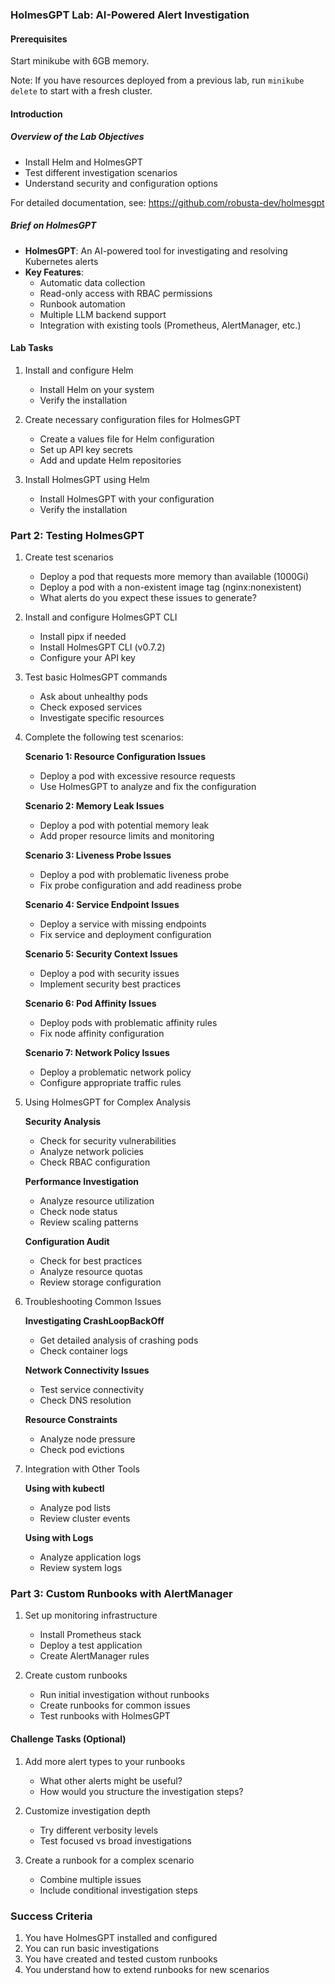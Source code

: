 ### HolmesGPT Lab: AI-Powered Alert Investigation

#### Prerequisites

Start minikube with 6GB memory.

Note: If you have resources deployed from a previous lab, run `minikube delete` to start with a fresh cluster.

#### Introduction

##### **Overview of the Lab Objectives**
- Install Helm and HolmesGPT
- Test different investigation scenarios
- Understand security and configuration options

For detailed documentation, see: https://github.com/robusta-dev/holmesgpt

##### **Brief on HolmesGPT**
- **HolmesGPT**: An AI-powered tool for investigating and resolving Kubernetes alerts
- **Key Features**:
  - Automatic data collection
  - Read-only access with RBAC permissions
  - Runbook automation
  - Multiple LLM backend support
  - Integration with existing tools (Prometheus, AlertManager, etc.)

#### Lab Tasks

1. Install and configure Helm
   - Install Helm on your system
   - Verify the installation

2. Create necessary configuration files for HolmesGPT
   - Create a values file for Helm configuration
   - Set up API key secrets
   - Add and update Helm repositories

3. Install HolmesGPT using Helm
   - Install HolmesGPT with your configuration
   - Verify the installation

### Part 2: Testing HolmesGPT

1. Create test scenarios
   - Deploy a pod that requests more memory than available (1000Gi)
   - Deploy a pod with a non-existent image tag (nginx:nonexistent)
   - What alerts do you expect these issues to generate?

2. Install and configure HolmesGPT CLI
   - Install pipx if needed
   - Install HolmesGPT CLI (v0.7.2)
   - Configure your API key

3. Test basic HolmesGPT commands
   - Ask about unhealthy pods
   - Check exposed services
   - Investigate specific resources

4. Complete the following test scenarios:

   **Scenario 1: Resource Configuration Issues**
   - Deploy a pod with excessive resource requests
   - Use HolmesGPT to analyze and fix the configuration

   **Scenario 2: Memory Leak Issues**
   - Deploy a pod with potential memory leak
   - Add proper resource limits and monitoring

   **Scenario 3: Liveness Probe Issues**
   - Deploy a pod with problematic liveness probe
   - Fix probe configuration and add readiness probe

   **Scenario 4: Service Endpoint Issues**
   - Deploy a service with missing endpoints
   - Fix service and deployment configuration

   **Scenario 5: Security Context Issues**
   - Deploy a pod with security issues
   - Implement security best practices

   **Scenario 6: Pod Affinity Issues**
   - Deploy pods with problematic affinity rules
   - Fix node affinity configuration

   **Scenario 7: Network Policy Issues**
   - Deploy a problematic network policy
   - Configure appropriate traffic rules

5. Using HolmesGPT for Complex Analysis

   **Security Analysis**
   - Check for security vulnerabilities
   - Analyze network policies
   - Check RBAC configuration

   **Performance Investigation**
   - Analyze resource utilization
   - Check node status
   - Review scaling patterns

   **Configuration Audit**
   - Check for best practices
   - Analyze resource quotas
   - Review storage configuration

6. Troubleshooting Common Issues

   **Investigating CrashLoopBackOff**
   - Get detailed analysis of crashing pods
   - Check container logs

   **Network Connectivity Issues**
   - Test service connectivity
   - Check DNS resolution

   **Resource Constraints**
   - Analyze node pressure
   - Check pod evictions

7. Integration with Other Tools

   **Using with kubectl**
   - Analyze pod lists
   - Review cluster events

   **Using with Logs**
   - Analyze application logs
   - Review system logs

### Part 3: Custom Runbooks with AlertManager

1. Set up monitoring infrastructure
   - Install Prometheus stack
   - Deploy a test application
   - Create AlertManager rules

2. Create custom runbooks
   - Run initial investigation without runbooks
   - Create runbooks for common issues
   - Test runbooks with HolmesGPT

#### Challenge Tasks (Optional)

1. Add more alert types to your runbooks
   - What other alerts might be useful?
   - How would you structure the investigation steps?

2. Customize investigation depth
   - Try different verbosity levels
   - Test focused vs broad investigations

3. Create a runbook for a complex scenario
   - Combine multiple issues
   - Include conditional investigation steps

### Success Criteria

1. You have HolmesGPT installed and configured
2. You can run basic investigations
3. You have created and tested custom runbooks
4. You understand how to extend runbooks for new scenarios